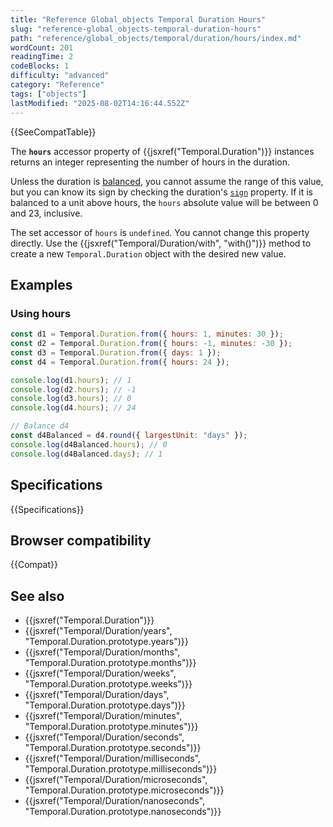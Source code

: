 ```yaml
---
title: "Reference Global_objects Temporal Duration Hours"
slug: "reference-global_objects-temporal-duration-hours"
path: "reference/global_objects/temporal/duration/hours/index.md"
wordCount: 201
readingTime: 2
codeBlocks: 1
difficulty: "advanced"
category: "Reference"
tags: ["objects"]
lastModified: "2025-08-02T14:16:44.552Z"
---
```



{{SeeCompatTable}}

The **`hours`** accessor property of {{jsxref("Temporal.Duration")}} instances returns an integer representing the number of hours in the duration.

Unless the duration is [balanced](/en-US/docs/Web/JavaScript/Reference/Global_Objects/Temporal/Duration#duration_balancing), you cannot assume the range of this value, but you can know its sign by checking the duration's [`sign`](/en-US/docs/Web/JavaScript/Reference/Global_Objects/Temporal/Duration/sign) property. If it is balanced to a unit above hours, the `hours` absolute value will be between 0 and 23, inclusive.

The set accessor of `hours` is `undefined`. You cannot change this property directly. Use the {{jsxref("Temporal/Duration/with", "with()")}} method to create a new `Temporal.Duration` object with the desired new value.

## Examples

### Using hours

```js
const d1 = Temporal.Duration.from({ hours: 1, minutes: 30 });
const d2 = Temporal.Duration.from({ hours: -1, minutes: -30 });
const d3 = Temporal.Duration.from({ days: 1 });
const d4 = Temporal.Duration.from({ hours: 24 });

console.log(d1.hours); // 1
console.log(d2.hours); // -1
console.log(d3.hours); // 0
console.log(d4.hours); // 24

// Balance d4
const d4Balanced = d4.round({ largestUnit: "days" });
console.log(d4Balanced.hours); // 0
console.log(d4Balanced.days); // 1
```

## Specifications

{{Specifications}}

## Browser compatibility

{{Compat}}

## See also

- {{jsxref("Temporal.Duration")}}
- {{jsxref("Temporal/Duration/years", "Temporal.Duration.prototype.years")}}
- {{jsxref("Temporal/Duration/months", "Temporal.Duration.prototype.months")}}
- {{jsxref("Temporal/Duration/weeks", "Temporal.Duration.prototype.weeks")}}
- {{jsxref("Temporal/Duration/days", "Temporal.Duration.prototype.days")}}
- {{jsxref("Temporal/Duration/minutes", "Temporal.Duration.prototype.minutes")}}
- {{jsxref("Temporal/Duration/seconds", "Temporal.Duration.prototype.seconds")}}
- {{jsxref("Temporal/Duration/milliseconds", "Temporal.Duration.prototype.milliseconds")}}
- {{jsxref("Temporal/Duration/microseconds", "Temporal.Duration.prototype.microseconds")}}
- {{jsxref("Temporal/Duration/nanoseconds", "Temporal.Duration.prototype.nanoseconds")}}
